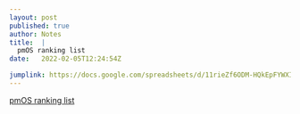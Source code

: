 ```yaml
---
layout: post
published: true
author: Notes
title:  |
  pmOS ranking list
date:   2022-02-05T12:24:54Z

jumplink: https://docs.google.com/spreadsheets/d/11rieZf6ODM-HQkEpFYWXIyqWsC1DDIqDMAh4YHJPt9E/edit?usp=drivesdk
---
```


[pmOS ranking list](https://docs.google.com/spreadsheets/d/11rieZf6ODM-HQkEpFYWXIyqWsC1DDIqDMAh4YHJPt9E/edit?usp=drivesdk)
